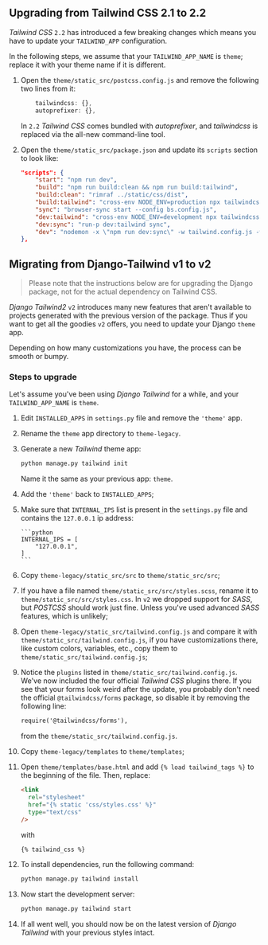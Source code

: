 ## Upgrading from Tailwind CSS 2.1 to 2.2

_Tailwind CSS_ `2.2` has introduced a few breaking changes which means you have to update your `TAILWIND_APP` configuration.

In the following steps, we assume that your `TAILWIND_APP_NAME` is `theme`; replace it with your theme name if it is different.

1. Open the `theme/static_src/postcss.config.js` and remove the following two lines from it:

   ```javascript
       tailwindcss: {},
       autoprefixer: {},
   ```

   In `2.2` _Tailwind CSS_ comes bundled with _autoprefixer_, and _tailwindcss_ is replaced via the all-new command-line tool.

2. Open the `theme/static_src/package.json` and update its `scripts` section to look like:

   ```json
   "scripts": {
       "start": "npm run dev",
       "build": "npm run build:clean && npm run build:tailwind",
       "build:clean": "rimraf ../static/css/dist",
       "build:tailwind": "cross-env NODE_ENV=production npx tailwindcss --postcss -i ./src/styles.css -o ../static/css/dist/styles.css --minify",
       "sync": "browser-sync start --config bs.config.js",
       "dev:tailwind": "cross-env NODE_ENV=development npx tailwindcss --postcss -i ./src/styles.css -o ../static/css/dist/styles.css -w",
       "dev:sync": "run-p dev:tailwind sync",
       "dev": "nodemon -x \"npm run dev:sync\" -w tailwind.config.js -w postcss.config.js -w bs.config.js -e js"
   },
   ```

## Migrating from Django-Tailwind v1 to v2

> Please note that the instructions below are for upgrading the Django package, not for the actual dependency on Tailwind CSS.

_Django Tailwind2_ `v2` introduces many new features that aren't available to projects generated with the
previous version of the package. Thus if you want to get all the goodies `v2` offers, you need to update your Django `theme` app.

Depending on how many customizations you have, the process can be smooth or bumpy.

### Steps to upgrade

Let's assume you've been using _Django Tailwind_ for a while, and your `TAILWIND_APP_NAME` is `theme`.

1.  Edit `INSTALLED_APPS` in `settings.py` file and remove the `'theme'` app.
2.  Rename the `theme` app directory to `theme-legacy`.
3.  Generate a new _Tailwind_ theme app:

    ```bash
    python manage.py tailwind init
    ```

    Name it the same as your previous app: `theme`.

4.  Add the `'theme'` back to `INSTALLED_APPS`;
5.  Make sure that `INTERNAL_IPS` list is present in the `settings.py` file and contains the `127.0.0.1` ip address:

        ```python
        INTERNAL_IPS = [
            "127.0.0.1",
        ]
        ```

6.  Copy `theme-legacy/static_src/src` to `theme/static_src/src`;
7.  If you have a file named `theme/static_src/src/styles.scss`, rename it to `theme/static_src/src/styles.css`. In `v2`
    we dropped support for _SASS_, but _POSTCSS_ should work just fine. Unless you've used advanced _SASS_ features, which
    is unlikely;
8.  Open `theme-legacy/static_src/tailwind.config.js` and compare it with `theme/static_src/tailwind.config.js`, if you
    have customizations there, like custom colors, variables, etc., copy them to `theme/static_src/tailwind.config.js`;
9.  Notice the `plugins` listed in `theme/static_src/tailwind.config.js`. We've now included the four
    official
    _Tailwind CSS_ plugins there. If you see that your forms look weird after the update, you probably don't need
    the official `@tailwindcss/forms` package, so disable it by removing the following line:
    ```html
    require('@tailwindcss/forms'),
    ```
    from the `theme/static_src/tailwind.config.js`.
10. Copy `theme-legacy/templates` to `theme/templates`;
11. Open `theme/templates/base.html` and add `{% load tailwind_tags %}` to the beginning of the file. Then, replace:

    ```html
    <link
      rel="stylesheet"
      href="{% static 'css/styles.css' %}"
      type="text/css"
    />
    ```

    with

    ```html
    {% tailwind_css %}
    ```

12. To install dependencies, run the following command:

    ```python
    python manage.py tailwind install
    ```

13. Now start the development server:

    ```python
    python manage.py tailwind start
    ```

14. If all went well, you should now be on the latest version of _Django Tailwind_ with your previous styles intact.
